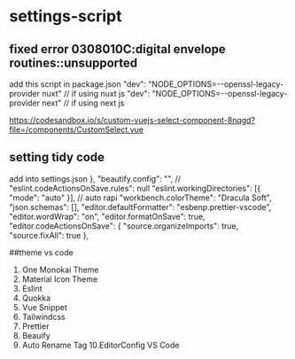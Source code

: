 # settings-script

## fixed error 0308010C:digital envelope routines::unsupported

add this script in package.json
"dev": "NODE_OPTIONS=--openssl-legacy-provider nuxt" // if using nuxt js
"dev": "NODE_OPTIONS=--openssl-legacy-provider next" // if using next js

https://codesandbox.io/s/custom-vuejs-select-component-8nqgd?file=/components/CustomSelect.vue

## setting tidy code 
add into settings.json
},
  "beautify.config": "",
  // "eslint.codeActionsOnSave.rules": null
  "eslint.workingDirectories": [{ "mode": "auto" }],
  // auto rapi
  "workbench.colorTheme": "Dracula Soft",
  "json.schemas": [],
  "editor.defaultFormatter": "esbenp.prettier-vscode",
  "editor.wordWrap": "on",
  "editor.formatOnSave": true,
  "editor.codeActionsOnSave": {
    "source.organizeImports": true,
    "source.fixAll": true
  },
  
 ##theme vs code 
 1. One Monokai Theme
 2. Material Icon Theme
 3. Eslint
 4. Quokka
 5. Vue Snippet
 6. Tailwindcss
 7. Prettier
 8. Beauify
 9. Auto Rename Tag
 10.EditorConfig VS Code
